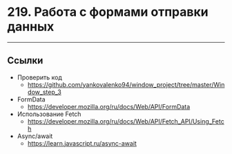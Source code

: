 # 219. Работа с формами отправки данных

---

## Ссылки

- Проверить код
	- https://github.com/yankovalenko94/window_project/tree/master/Window_step_3
- FormData
	- https://developer.mozilla.org/ru/docs/Web/API/FormData
- Использование Fetch
	- https://developer.mozilla.org/ru/docs/Web/API/Fetch_API/Using_Fetch
- Async/await
	- https://learn.javascript.ru/async-await
